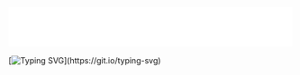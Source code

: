 ![Header Animation](./HeadGitHub.svg)

[![Typing SVG](https://readme-typing-svg.herokuapp.com/?color=d7e3f5&size=35&center=true&vCenter=true&width=1000&lines=Olá,+sou+o+Leonardo+Prado.;Sou+brasileiro;Tenho+25+anos.;Cientista+de+dados.)](https://git.io/typing-svg)
